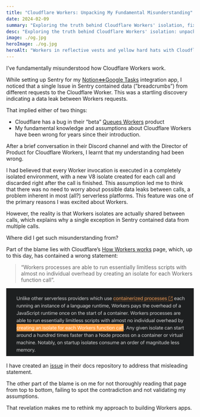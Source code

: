 ```yaml
---
title: "Cloudflare Workers: Unpacking My Fundamental Misunderstanding"
date: 2024-02-09
summary: "Exploring the truth behind Cloudflare Workers' isolation, fixing Cloudflare documentation and rethinking my approach to bulding Workers applications."
desc: "Exploring the truth behind Cloudflare Workers' isolation: unpacking fundamental misunderstanding"
image: ./og.jpg
heroImage: ./og.jpg
heroAlt: "Workers in reflective vests and yellow hard hats with Cloudflare logos, captioned 'I was wrong about how they work' - representing misconceptions about Cloudflare Workers."
---
```


I’ve fundamentally misunderstood how Cloudflare Workers work.

While setting up Sentry for my [Notion<=>Google Tasks](https://notion-google-tasks-sync.com/) integration app, I noticed that a single Issue in Sentry contained data (”breadcrumbs”) from different requests to the Cloudflare Worker. This was a startling discovery indicating a data leak between Workers requests.

That implied either of two things:

- Cloudflare has a bug in their “beta” [Queues Workers](https://developers.cloudflare.com/queues/) product
- My fundamental knowledge and assumptions about Cloudflare Workers have been wrong for years since their introduction.

After a brief conversation in their Discord channel and with the Director of Product for Cloudflare Workers, I learnt that my understanding had been wrong.

I had believed that every Worker invocation is executed in a completely isolated environment, with a new V8 isolate created for each call and discarded right after the call is finished. This assumption led me to think that there was no need to worry about possible data leaks between calls, a problem inherent in most (all?) serverless platforms. This feature was one of the primary reasons I was excited about Workers.

However, the reality is that Workers isolates are actually shared between calls, which explains why a single exception in Sentry contained data from multiple calls.

Where did I get such misunderstanding from?

Part of the blame lies with Cloudflare’s [How Workers works](https://developers.cloudflare.com/workers/reference/how-workers-works/) page, which, up to this day, has contained a wrong statement:

> “Workers processes are able to run essentially limitless scripts with almost no individual overhead by creating an isolate for each Workers function call”.

![An excerpt from Cloudflare's "How Workers works" page with the highlighted words "creating an isolate for each Workers function call"](./cloudflare-docs.png)

I have created an [issue](https://github.com/cloudflare/cloudflare-docs/issues/12885) in their docs repository to address that misleading statement.

The other part of the blame is on me for not thoroughly reading that page from top to bottom, failing to spot the contradiction and not validating my assumptions.

That revelation makes me to rethink my approach to building Workers apps.
